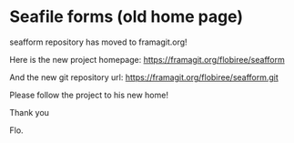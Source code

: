 # Seafile forms (old home page)

seafform repository has moved to framagit.org!

Here is the new project homepage:
https://framagit.org/flobiree/seafform

And the new git repository url:
https://framagit.org/flobiree/seafform.git

Please follow the project to his new home!

Thank you

Flo.
